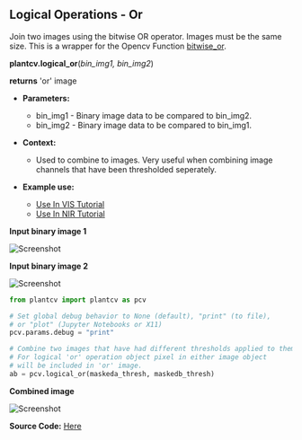 ## Logical Operations - Or

Join two images using the bitwise OR operator. Images must be the same size. 
This is a wrapper for the Opencv Function [bitwise_or](http://docs.opencv.org/2.4/modules/core/doc/operations_on_arrays.html#bitwise-or).  

**plantcv.logical_or**(*bin_img1, bin_img2*)

**returns** 'or' image

- **Parameters:**
    - bin_img1 - Binary image data to be compared to bin_img2.
    - bin_img2 - Binary image data to be compared to bin_img1.
    
- **Context:**
    - Used to combine to images. Very useful when combining image channels that have been thresholded seperately.
- **Example use:**
    - [Use In VIS Tutorial](tutorials/vis_tutorial.md)
    - [Use In NIR Tutorial](tutorials/nir_tutorial.md)
    
**Input binary image 1**

![Screenshot](img/documentation_images/logical_or/image1.jpg)

**Input binary image 2**

![Screenshot](img/documentation_images/logical_or/image2.jpg)

```python
from plantcv import plantcv as pcv

# Set global debug behavior to None (default), "print" (to file), 
# or "plot" (Jupyter Notebooks or X11)
pcv.params.debug = "print"

# Combine two images that have had different thresholds applied to them.
# For logical 'or' operation object pixel in either image object 
# will be included in 'or' image.
ab = pcv.logical_or(maskeda_thresh, maskedb_thresh)

```

**Combined image**

![Screenshot](img/documentation_images/logical_or/joined.jpg)

**Source Code:** [Here](https://github.com/danforthcenter/plantcv/blob/main/plantcv/plantcv/logical_or.py)
